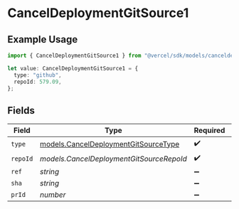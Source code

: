 # CancelDeploymentGitSource1

## Example Usage

```typescript
import { CancelDeploymentGitSource1 } from "@vercel/sdk/models/canceldeploymentop.js";

let value: CancelDeploymentGitSource1 = {
  type: "github",
  repoId: 579.09,
};
```

## Fields

| Field                                                                              | Type                                                                               | Required                                                                           | Description                                                                        |
| ---------------------------------------------------------------------------------- | ---------------------------------------------------------------------------------- | ---------------------------------------------------------------------------------- | ---------------------------------------------------------------------------------- |
| `type`                                                                             | [models.CancelDeploymentGitSourceType](../models/canceldeploymentgitsourcetype.md) | :heavy_check_mark:                                                                 | N/A                                                                                |
| `repoId`                                                                           | *models.CancelDeploymentGitSourceRepoId*                                           | :heavy_check_mark:                                                                 | N/A                                                                                |
| `ref`                                                                              | *string*                                                                           | :heavy_minus_sign:                                                                 | N/A                                                                                |
| `sha`                                                                              | *string*                                                                           | :heavy_minus_sign:                                                                 | N/A                                                                                |
| `prId`                                                                             | *number*                                                                           | :heavy_minus_sign:                                                                 | N/A                                                                                |